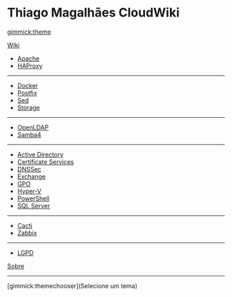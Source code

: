 # Thiago Magalhães CloudWiki

[gimmick:theme](cosmo)

[Wiki]()

  * [Apache](linux/apache.md)
  * [HAProxy](linux/haproxy/haproxy.md)
  - - - -
  * [Docker](linux/docker.md)
  * [Postfix](linux/postfix.md)
  * [Sed](linux/sed.md)
  * [Storage](linux/storage.md)
  - - - -
  * [OpenLDAP](linux/openldap/openldap_server.md)
  * [Samba4](linux/samba4/samba4_domaincontroller.md)
  - - - -
  * [Active Directory](microsoft/adds.md)
  * [Certificate Services](microsoft/adcs/adcs.md)
  * [DNSSec](microsoft/dnssec/DNSSEC_signing_a_zone_with_Windows_Server_2012.md)
  * [Exchange](microsoft/msexchange.md)
  * [GPO](microsoft/gpo.md)
  * [Hyper-V](microsoft/hyperv.md)
  * [PowerShell](microsoft/powershell.md)
  * [SQL Server](microsoft/sqlserver.md)
  - - - -
  * [Cacti](linux/cacti.md)
  * [Zabbix](linux/zabbix.md)
  - - - -
  * [LGPD](lgpd/lgpd.md)

[Sobre](about.md)
- - - -
[gimmick:themechooser](Selecione um tema)

